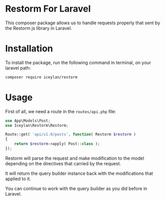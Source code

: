 # Restorm For Laravel
This composer package allows us to handle requests properly that sent by the Restorm js library in Laravel.

# Installation
To install the package, run the following command in terminal, on your laravel path:

```bash
composer require iceylan/restorm
```

# Usage
First of all, we need a route in the `routes/api.php` file:

```php
use App\Models\Post;
use Iceylan\Restorm\Restorm;

Route::get( 'api/v1.0/posts', function( Restorm $restorm )
{
	return $restorm->apply( Post::class );
});
```

Restorm will parse the request and make modification to the model depending on the directives that carried by the request.

It will return the query builder instance back with the modifications that applied to it.

You can continue to work with the query builder as you did before in Laravel.
